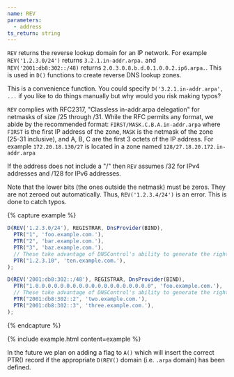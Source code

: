 ```yaml
---
name: REV
parameters:
  - address
ts_return: string
---
```


`REV` returns the reverse lookup domain for an IP network. For
example `REV('1.2.3.0/24')` returns `3.2.1.in-addr.arpa.` and
`REV('2001:db8:302::/48)` returns `2.0.3.0.8.b.d.0.1.0.0.2.ip6.arpa.`.
This is used in `D()` functions to create reverse DNS lookup zones.

This is a convenience function. You could specify `D('3.2.1.in-addr.arpa',
...` if you like to do things manually but why would you risk making
typos?

`REV` complies with RFC2317, "Classless in-addr.arpa delegation"
for netmasks of size /25 through /31.
While the RFC permits any format, we abide by the recommended format:
`FIRST/MASK.C.B.A.in-addr.arpa` where `FIRST` is the first IP address
of the zone, `MASK` is the netmask of the zone (25-31 inclusive),
and A, B, C are the first 3 octets of the IP address. For example
`172.20.18.130/27` is located in a zone named
`128/27.18.20.172.in-addr.arpa`

If the address does not include a "/" then `REV` assumes /32 for IPv4 addresses
and /128 for IPv6 addresses.

Note that the lower bits (the ones outside the netmask) must be zeros. They are not
zeroed out automatically. Thus, `REV('1.2.3.4/24')` is an error.  This is done
to catch typos.

{% capture example %}
```js
D(REV('1.2.3.0/24'), REGISTRAR, DnsProvider(BIND),
  PTR("1", 'foo.example.com.'),
  PTR("2", 'bar.example.com.'),
  PTR("3", 'baz.example.com.'),
  // These take advantage of DNSControl's ability to generate the right name:
  PTR("1.2.3.10", 'ten.example.com.'),
);

D(REV('2001:db8:302::/48'), REGISTRAR, DnsProvider(BIND),
  PTR("1.0.0.0.0.0.0.0.0.0.0.0.0.0.0.0.0.0.0.0", 'foo.example.com.'),  // 2001:db8:302::1
  // These take advantage of DNSControl's ability to generate the right name:
  PTR("2001:db8:302::2", 'two.example.com.'),                          // 2.0.0...
  PTR("2001:db8:302::3", 'three.example.com.'),                        // 3.0.0...
);
```
{% endcapture %}

{% include example.html content=example %}

In the future we plan on adding a flag to `A()` which will insert
the correct PTR() record if the appropriate `D(REV()` domain (i.e. `.arpa` domain) has been
defined.
